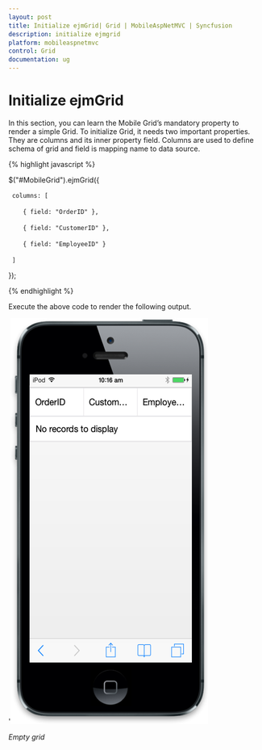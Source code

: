 ```yaml
---
layout: post
title: Initialize ejmGrid| Grid | MobileAspNetMVC | Syncfusion
description: initialize ejmgrid
platform: mobileaspnetmvc
control: Grid
documentation: ug
---
```


# Initialize ejmGrid

In this section, you can learn the Mobile Grid’s mandatory property to render a simple Grid. To initialize Grid, it needs two important properties. They are columns and its inner property field. Columns are used to define schema of grid and field is mapping name to data source.

{% highlight javascript %}

$("#MobileGrid").ejmGrid({

     columns: [

        { field: "OrderID" },

        { field: "CustomerID" },

        { field: "EmployeeID" }

     ]

});

{% endhighlight %}



Execute the above code to render the following output.



'![1](Initialize-ejmGrid_images/Initialize-ejmGrid_img1.png)



_Empty grid_

